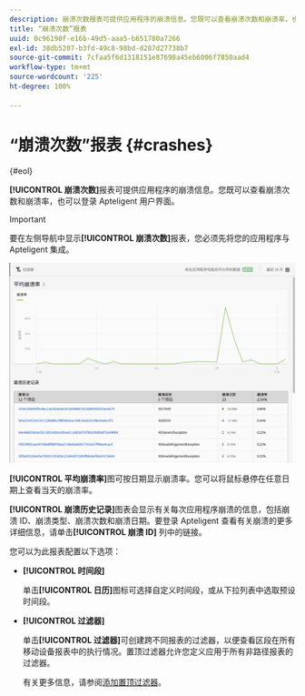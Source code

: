 ```yaml
---
description: 崩溃次数报表可提供应用程序的崩溃信息。您既可以查看崩溃次数和崩溃率，也可以登录 Apteligent 用户界面。
title: “崩溃次数”报表
uuid: 0c96190f-e16b-49d5-aaa5-b651780a7266
exl-id: 38db5207-b3fd-49c8-98bd-d287d27738b7
source-git-commit: 7cfaa5f6d1318151e87698a45eb6006f7850aad4
workflow-type: tm+mt
source-wordcount: '225'
ht-degree: 100%

---
```


# “崩溃次数”报表 {#crashes}

{#eol}

**[!UICONTROL 崩溃次数]**&#x200B;报表可提供应用程序的崩溃信息。您既可以查看崩溃次数和崩溃率，也可以登录 Apteligent 用户界面。

>[!IMPORTANT]
>
>要在左侧导航中显示&#x200B;**[!UICONTROL 崩溃次数]**&#x200B;报表，您必须先将您的应用程序与 Apteligent 集成。

![崩溃次数](assets/crashes.png)

**[!UICONTROL 平均崩溃率]**&#x200B;图可按日期显示崩溃率。您可以将鼠标悬停在任意日期上查看当天的崩溃率。

**[!UICONTROL 崩溃历史记录]**&#x200B;图表会显示有关每次应用程序崩溃的信息，包括崩溃 ID、崩溃类型、崩溃次数和崩溃日期。要登录 Apteligent 查看有关崩溃的更多详细信息，请单击&#x200B;**[!UICONTROL 崩溃 ID]** 列中的链接。

您可以为此报表配置以下选项：

* **[!UICONTROL 时间段]**

   单击&#x200B;**[!UICONTROL 日历]**&#x200B;图标可选择自定义时间段，或从下拉列表中选取预设时间段。

* **[!UICONTROL 过滤器]**

   单击&#x200B;**[!UICONTROL 过滤器]**&#x200B;可创建跨不同报表的过滤器，以便查看区段在所有移动设备报表中的执行情况。置顶过滤器允许您定义应用于所有非路径报表的过滤器。

   有关更多信息，请参阅[添加置顶过滤器](/help/using/usage/reports-customize/t-sticky-filter.md)。
